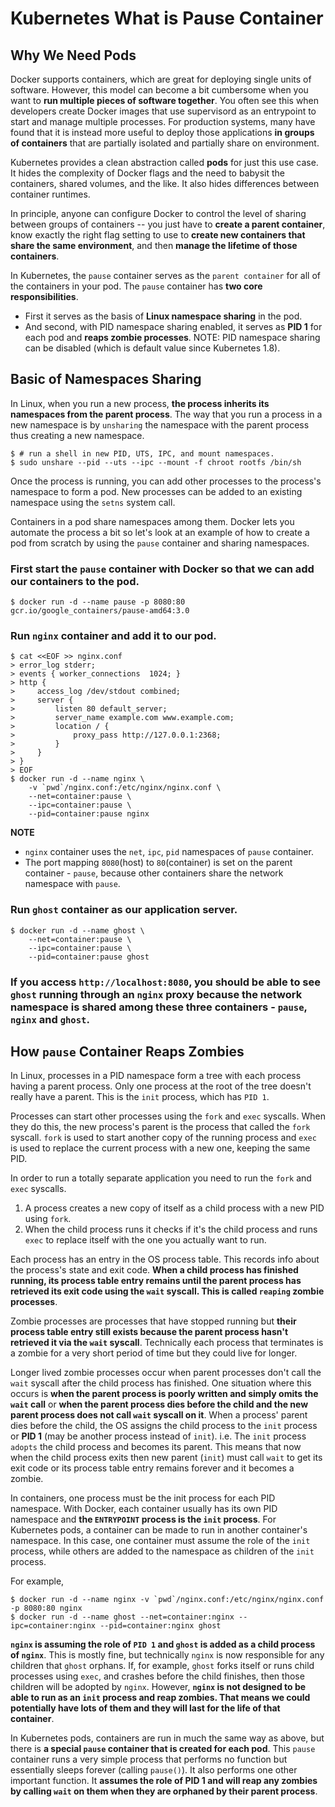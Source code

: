 # Kubernetes What is Pause Container


## Why We Need Pods

Docker supports containers, which are great for deploying single units of software. However, this model can become a bit cumbersome when you want to **run multiple pieces of software together**.
You often see this when developers create Docker images that use supervisord as an entrypoint to start and manage multiple processes. For production systems, many have found that it is instead more useful to deploy those applications **in groups of containers** that are partially isolated and partially share on environment.

Kubernetes provides a clean abstraction called **pods** for just this use case. It hides the complexity of Docker flags and the need to babysit the containers, shared volumes, and the like. It also hides differences between container runtimes.

In principle, anyone can configure Docker to control the level of sharing between groups of containers -- you just have to **create a parent container**, know exactly the right flag setting to use to **create new containers that share the same environment**, and then **manage the lifetime of those containers**.

In Kubernetes, the `pause` container serves as the `parent container` for all of the containers in your pod. The `pause` container has **two core responsibilities**.
- First it serves as the basis of **Linux namespace sharing** in the pod. 
- And second, with PID namespace sharing enabled, it serves as **PID 1** for each pod and **reaps zombie processes**. NOTE: PID namespace sharing can be disabled (which is default value since Kubernetes 1.8).

## Basic of Namespaces Sharing

In Linux, when you run a new process, **the process inherits its namespaces from the parent process**. The way that you run a process in a new namespace is by `unsharing` the namespace with the parent process thus creating a new namespace.

```console
$ # run a shell in new PID, UTS, IPC, and mount namespaces.
$ sudo unshare --pid --uts --ipc --mount -f chroot rootfs /bin/sh
```

Once the process is running, you can add other processes to the process's namespace to form a pod. New processes can be added to an existing namespace using the `setns` system call.

Containers in a pod share namespaces among them. Docker lets you automate the process a bit so let's look at an example of how to create a pod from scratch by using the `pause` container and sharing namespaces.

### First start the `pause` container with Docker so that we can add our containers to the pod.

```console
$ docker run -d --name pause -p 8080:80 gcr.io/google_containers/pause-amd64:3.0
```

### Run `nginx` container and add it to our pod. 

```console
$ cat <<EOF >> nginx.conf
> error_log stderr;
> events { worker_connections  1024; }
> http {
>     access_log /dev/stdout combined;
>     server {
>         listen 80 default_server;
>         server_name example.com www.example.com;
>         location / {
>             proxy_pass http://127.0.0.1:2368;
>         }
>     }
> }
> EOF
$ docker run -d --name nginx \
    -v `pwd`/nginx.conf:/etc/nginx/nginx.conf \
    --net=container:pause \
    --ipc=container:pause \
    --pid=container:pause nginx
```

**NOTE**
- `nginx` container uses the `net`, `ipc`, `pid` namespaces of `pause` container.
- The port mapping `8080`(host) to `80`(container) is set on the parent container - `pause`, because other containers share the network namespace with `pause`.

### Run `ghost` container as our application server.

```console
$ docker run -d --name ghost \
    --net=container:pause \
    --ipc=container:pause \
    --pid=container:pause ghost
```

### If you access `http://localhost:8080`, you should be able to see `ghost` running through an `nginx` proxy because the network namespace is shared among these three containers - `pause`, `nginx` and `ghost`.

## How `pause` Container Reaps Zombies

In Linux, processes in a PID namespace form a tree with each process having a parent process. Only one process at the root of the tree doesn't really have a parent. This is the `init` process, which has `PID 1`.

Processes can start other processes using the `fork` and `exec` syscalls. When they do this, the new process's parent is the process that called the `fork` syscall. `fork` is used to start another copy of the running process and `exec` is used to replace the current process with a new one, keeping the same PID.

In order to run a totally separate application you need to run the `fork` and `exec` syscalls.
1. A process creates a new copy of itself as a child process with a new PID using `fork`.
2. When the child process runs it checks if it's the child process and runs `exec` to replace itself with the one you actually want to run.

Each process has an entry in the OS process table. This records info about the process's state and exit code. **When a child process has finished running, its process table entry remains until the parent process has retrieved its exit code using the `wait` syscall. This is called `reaping` zombie processes**.

Zombie processes are processes that have stopped running but **their process table entry still exists because the parent process hasn't retrieved it via the `wait` syscall**. Technically each process that terminates is a zombie for a very short period of time but they could live for longer.

Longer lived zombie processes occur when parent processes don't call the `wait` syscall after the child process has finished. One situation where this occurs is **when the parent process is poorly written and simply omits the `wait` call** or **when the parent process dies before the child and the new parent process does not call `wait` syscall on it**. When a process' parent dies before the child, the OS assigns the child process to the `init` process or **PID 1** (may be another process instead of `init`). i.e. The `init` process `adopts` the child process and becomes its parent. This means that now when the child process exits then new parent (`init`) must call `wait` to get its exit code or its process table entry remains forever and it becomes a zombie.

In containers, one process must be the init process for each PID namespace. With Docker, each container usually has its own PID namespace and **the `ENTRYPOINT` process is the `init` process**. For Kubernetes pods, a container can be made to run in another container's namespace. In this case, one container must assume the role of the `init` process, while others are added to the namespace as children of the `init` process.

For example,

```console
$ docker run -d --name nginx -v `pwd`/nginx.conf:/etc/nginx/nginx.conf -p 8080:80 nginx
$ docker run -d --name ghost --net=container:nginx --ipc=container:nginx --pid=container:nginx ghost
```
**`nginx` is assuming the role of `PID 1` and `ghost` is added as a child process of `nginx`**. This is mostly fine, but technically `nginx` is now responsible for any children that `ghost` orphans. If, for example, `ghost` forks itself or runs child processes using `exec`, and crashes before the child finishes, then those children will be adopted by `nginx`. However, **`nginx` is not designed to be able to run as an `init` process and reap zombies. That means we could potentially have lots of them and they will last for the life of that container**.

In Kubernetes pods, containers are run in much the same way as above, but there is **a special `pause` container that is created for each pod**. This `pause` container runs a very simple process that performs no function but essentially sleeps forever (calling `pause()`). It also performs one other important function. It **assumes the role of PID 1 and will reap any zombies by calling `wait` on them when they are orphaned by their parent process**.
